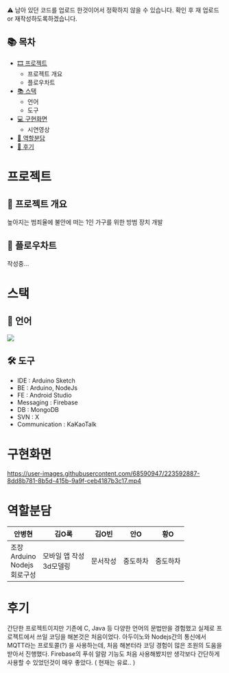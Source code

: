 ⚠ 남아 있던 코드를 업로드 한것이어서 정확하지 않을 수 있습니다. 확인 후 재 업로드 or 재작성하도록하겠습니다.

## 📚 목차
+ [🎞 프로젝트](#프로젝트)
  * 프로젝트 개요
  * 플로우차트
+ [📚 스택](#스택)
  * 언어
  * 도구
+ [💻 구현화면](#구현화면)
  * 시연영상
+ [👀 역할분담](#역할분담)
+ [📃 후기](#후기)

# 프로젝트
## 🚀 프로젝트 개요
높아지는 범죄율에 불안에 떠는 1인 가구를 위한 방범 장치 개발

## 🌊 플로우차트
작성중...

# 스택
## 📃 언어
<img src="https://img.shields.io/badge/Arduino-00979D?style=for-the-badge&logo=Lua&logoColor=black">

## 🛠 도구
* IDE : Arduino Sketch
* BE : Arduino, NodeJs
* FE : Android Studio
* Messaging : Firebase
* DB : MongoDB
* SVN : X
* Communication : KaKaoTalk

# 구현화면

https://user-images.githubusercontent.com/68590947/223592887-8dd8b781-8b5d-415b-9a9f-ceb4187b3c17.mp4

# 역할분담
|안병현|김O록|김O빈|안O|황O|
|-----|----|---|--|--|
|조장<br/>Arduino<br/>Nodejs<br/>회로구성|모바일 앱 작성<br/>3d모델링|문서작성|중도하차|중도하차|

# 후기

간단한 프로젝트이지만 기존에 C, Java 등 다양한 언어의 문법만을 경험했고
실제로 프로젝트에서 쓰일 코딩을 해본것은 처음이었다.
아두이노와 Nodejs간의 통신에서 MQTT라는 프로토콜(?) 을 사용하는데, 처음 해본터라 코딩 경험이 많은 조원의 도움을 받아서 진행했다.
Firebase의 푸쉬 알람 기능도 처음 사용해봤지만 생각보다 간단하게 사용할 수 있었던것이 매우 좋았다. ( 현재는 유료.. )
